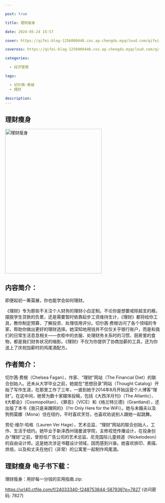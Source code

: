 ```yaml
---

post: true

title: 理财瘦身

date: 2024-05-24 15:57

cover: https://qifei-blog-1256009448.cos.ap-chengdu.myqcloud.com/qifei-blog/660aac719f345e8d033519d5.jpg

coveross: https://qifei-blog-1256009448.cos.ap-chengdu.myqcloud.com/qifei-blog/660aac719f345e8d033519d5.jpg

categories:

  - 经济管理

tags:

  - 切尔茜·费根
  - 理财

description:
---
```


## 理财瘦身
<img alt="理财瘦身 " class="aligncenter loading" data-was-processed="true" decoding="async" fetchpriority="high" height="471" src="https://qifei-blog-1256009448.cos.ap-chengdu.myqcloud.com/qifei-blog/660aac719f345e8d033519d5.jpg " style="cursor: zoom-in;" width="314"/>

## 内容简介：

即便起初一筹莫展，你也能学会如何理财。

《理财》专为那些不关注个人财务的理财小白定制。不论你是想要戒除超支的瘾，摆脱学生贷款的负累，还是需要暂时依靠起步工资维持生计，《理财》都将给你工具，教你制定预算、了解投资、处理信用评分。切尔茜·费根访问了各个领域的专家，帮助你做出更好的理财选择。她深知地用钱并不仅仅关乎银行账户，而是和我们的日常生活息息相关——衣柜中的衣服、处理财务关系时的习惯、厨房里的食物，都是我们财务状况的缩影。《理财》不仅为你提供了协商加薪的工具，还为你送上了庆祝加薪时的鸡尾酒配方。

## 作者简介：

切尔茜·费根（Chelsea Fagan），作家、“理财”网站（The Financial Diet）的联合创始人。还未从大学毕业之前，她就在“思想目录”网站（Thought Catalog）开始了写作生涯，在那里工作了三年，一直到她于2014年8月开始运营个人博客“理财”。在这中间，她曾为数十家媒体投稿，包括《大西洋月刊》（The Atlantic）、《大都会》（Cosmopolitan）、《罪恶》（VICE）和《格兰特兰德》（Grantland），还出版了本书《我只是来蹭网的》（I’m Only Here for the WiFi）。她与未婚夫以及狗狗莫娜（Mona）住在纽约，平时喜欢烹饪，也喜欢劝说别人跟她一起跳舞。

劳伦·维尔·哈格（Lauren Ver Hage），艺术总监、“理财”网站的联合创始人，工作、生活于纽约。她毕业于新泽西州瑞曼波学院，主修视觉传播设计，在投身创办“理财”之前，曾担任广告公司的艺术总监、尼克国际儿童频道（Nickelodeon）的自由设计师。这是她次涉足书籍设计领域，因而感到兴奋。她喜欢排印、素描、烘焙，以及和丈夫在他们（非常）的公寓里一起制作鸡尾酒。

## 理财瘦身 电子书下载：



理财瘦身：用好每一分钱的实用指南.zip: 

https://url40.ctfile.com/f/24033340-1248753844-587936?p=7827 (访问密码: 7827)
